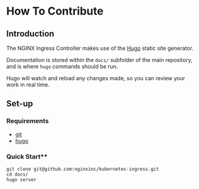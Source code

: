 # How To Contribute

## Introduction

The NGINX Ingress Controller makes use of the [Hugo](https://gohugo.io/) static site generator.

Documentation is stored within the `docs/` subfolder of the main repository, and is where `hugo` commands should be run.

Hugo will watch and reload any changes made, so you can review your work in real time.

## Set-up

### Requirements

- [git](https://git-scm.com/downloads)
- [hugo](https://gohugo.io/installation/)

### Quick Start**

```console
git clone git@github.com:nginxinc/kubernetes-ingress.git
cd docs/
hugo server
```
